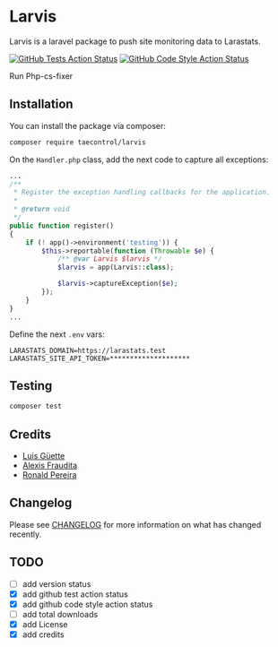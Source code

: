 # Larvis

Larvis is a laravel package to push site monitoring data to Larastats.

<!-- [![Latest Version on Packagist](https://img.shields.io/packagist/v/taecontrol/larastats-wingman.svg?style=flat-square)](https://packagist.org/packages/taecontrol/larastats-wingman) -->

[![GitHub Tests Action Status](https://img.shields.io/github/workflow/status/taecontrol/larvis/Run%20tests?label=tests)](https://github.com/taecontrol/larvis/actions?query=workflow%3Arun-tests+branch%3Amain) [![GitHub Code Style Action Status](https://img.shields.io/github/workflow/status/taecontrol/larvis/Run%20Php-cs-fixer%20%28dry%29?label=code%20style)](https://github.com/taecontrol/larvis/actions?query=workflow%3A"Run+Php-cs-fixer+(dry)"+branch%3Amain)

<!-- [![Total Downloads](https://img.shields.io/packagist/dt/taecontrol/larastats-wingman.svg?style=flat-square)](https://packagist.org/packages/taecontrol/larastats-wingman) -->
Run Php-cs-fixer

## Installation

You can install the package via composer:

```bash
composer require taecontrol/larvis
```
On the `Handler.php` class, add the next code to capture all exceptions:

```php
...
/**
 * Register the exception handling callbacks for the application.
 *
 * @return void
 */
public function register()
{
    if (! app()->environment('testing')) {
        $this->reportable(function (Throwable $e) {
            /** @var Larvis $larvis */
            $larvis = app(Larvis::class);

            $larvis->captureException($e);
        });
    }
}
...
```

Define the next `.env` vars:
```dotenv
LARASTATS_DOMAIN=https://larastats.test
LARASTATS_SITE_API_TOKEN=********************
```

## Testing

```bash
composer test
```

## Credits

- [Luis Güette](https://github.com/guetteman)
- [Alexis Fraudita](https://github.com/alefram)
- [Ronald Pereira](https://github.com/rpereira-tae)

## Changelog

Please see [CHANGELOG](CHANGELOG.md) for more information on what has changed recently.

## TODO

- [ ] add version status
- [x] add github test action status
- [x] add github code style action status
- [ ] add total downloads
- [x] add License
- [x] add credits
